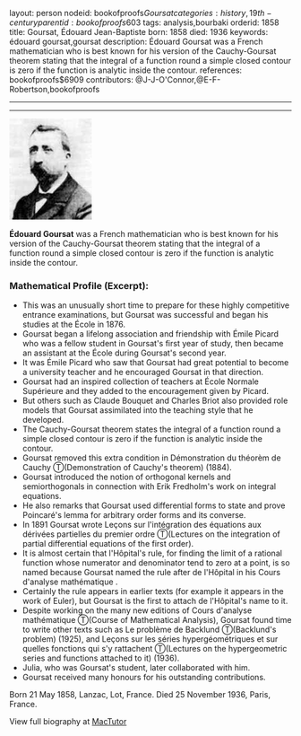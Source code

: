 layout: person
nodeid: bookofproofs$Goursat
categories: history,19th-century
parentid: bookofproofs$603
tags: analysis,bourbaki
orderid: 1858
title: Goursat, Édouard Jean-Baptiste
born: 1858
died: 1936
keywords: édouard goursat,goursat
description: Édouard Goursat was a French mathematician who is best known for his version of the Cauchy-Goursat theorem stating that the integral of a function round a simple closed contour is zero if the function is analytic inside the contour.
references: bookofproofs$6909
contributors: @J-J-O'Connor,@E-F-Robertson,bookofproofs

---



---

![Goursat.jpg](https://github.com/bookofproofs/bookofproofs.github.io/blob/main/_sources/_assets/images/portraits/Goursat.jpg?raw=true)

**Édouard Goursat** was a French mathematician who is best known for his version of the Cauchy-Goursat theorem stating that the integral of a function round a simple closed contour is zero if the function is analytic inside the contour.

### Mathematical Profile (Excerpt):
* This was an unusually short time to prepare for these highly competitive entrance examinations, but Goursat was successful and began his studies at the École in 1876.
* Goursat began a lifelong association and friendship with Émile Picard who was a fellow student in Goursat's first year of study, then became an assistant at the École during Goursat's second year.
* It was Émile Picard who saw that Goursat had great potential to become a university teacher and he encouraged Goursat in that direction.
* Goursat had an inspired collection of teachers at École Normale Supérieure and they added to the encouragement given by Picard.
* But others such as Claude Bouquet and Charles Briot also provided role models that Goursat assimilated into the teaching style that he developed.
* The Cauchy-Goursat theorem states the integral of a function round a simple closed contour is zero if the function is analytic inside the contour.
* Goursat removed this extra condition in Démonstration du théorèm de Cauchy Ⓣ(Demonstration of Cauchy's theorem) (1884).
* Goursat introduced the notion of orthogonal kernels and semiorthogonals in connection with Erik Fredholm's work on integral equations.
* He also remarks that Goursat used differential forms to state and prove Poincaré's lemma for arbitrary order forms and its converse.
* In 1891 Goursat wrote Leçons sur l'intégration des équations aux dérivées partielles du premier ordre Ⓣ(Lectures on the integration of partial differential equations of the first order).
* It is almost certain that l'Hôpital's rule, for finding the limit of a rational function whose numerator and denominator tend to zero at a point, is so named because Goursat named the rule after de l'Hôpital in his Cours d'analyse mathématique .
* Certainly the rule appears in earlier texts (for example it appears in the work of Euler), but Goursat is the first to attach de l'Hôpital's name to it.
* Despite working on the many new editions of Cours d'analyse mathématique Ⓣ(Course of Mathematical Analysis), Goursat found time to write other texts such as Le problème de Backlund Ⓣ(Backlund's problem) (1925), and Leçons sur les séries hypergéométriques et sur quelles fonctions qui s'y rattachent Ⓣ(Lectures on the hypergeometric series and functions attached to it) (1936).
* Julia, who was Goursat's student, later collaborated with him.
* Goursat received many honours for his outstanding contributions.

Born 21 May 1858, Lanzac, Lot, France. Died 25 November 1936, Paris, France.

View full biography at [MacTutor](https://mathshistory.st-andrews.ac.uk/Biographies/Goursat/)
